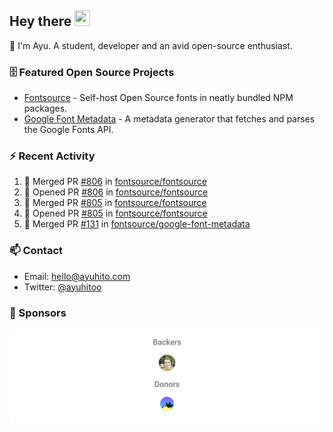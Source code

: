 ## Hey there <img src="https://media.giphy.com/media/hvRJCLFzcasrR4ia7z/giphy.gif" width="25" height="25">

📝 I'm Ayu. A student, developer and an avid open-source enthusiast.

### 🗄 Featured Open Source Projects

- [Fontsource](https://github.com/fontsource/fontsource) - Self-host Open Source fonts in neatly bundled NPM packages.
- [Google Font Metadata](https://github.com/fontsource/google-font-metadata) - A metadata generator that fetches and parses the Google Fonts API.

### ⚡ Recent Activity

<!--START_SECTION:activity-->

1. 🎉 Merged PR [#806](https://github.com/fontsource/fontsource/pull/806) in [fontsource/fontsource](https://github.com/fontsource/fontsource)
2. 💪 Opened PR [#806](https://github.com/fontsource/fontsource/pull/806) in [fontsource/fontsource](https://github.com/fontsource/fontsource)
3. 🎉 Merged PR [#805](https://github.com/fontsource/fontsource/pull/805) in [fontsource/fontsource](https://github.com/fontsource/fontsource)
4. 💪 Opened PR [#805](https://github.com/fontsource/fontsource/pull/805) in [fontsource/fontsource](https://github.com/fontsource/fontsource)
5. 🎉 Merged PR [#131](https://github.com/fontsource/google-font-metadata/pull/131) in [fontsource/google-font-metadata](https://github.com/fontsource/google-font-metadata)
<!--END_SECTION:activity-->

### 📫 Contact

- Email: hello@ayuhito.com
- Twitter: [@ayuhitoo](https://twitter.com/ayuhitoo)

### :sparkling_heart: Sponsors

<p align="center">
  <a href="https://cdn.jsdelivr.net/gh/ayuhito/ayuhito/sponsors.svg">
    <img src='https://raw.githubusercontent.com/ayuhito/ayuhito/master/sponsors.svg'/>
  </a>
</p>
